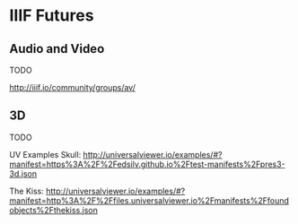 # IIIF Futures

## Audio and Video

TODO

http://iiif.io/community/groups/av/

<!-- #todo:0 AV video examples and community -->

## 3D

TODO

UV Examples
Skull: http://universalviewer.io/examples/#?manifest=https%3A%2F%2Fedsilv.github.io%2Ftest-manifests%2Fpres3-3d.json

The Kiss: http://universalviewer.io/examples/#?manifest=http%3A%2F%2Ffiles.universalviewer.io%2Fmanifests%2Ffoundobjects%2Fthekiss.json

<!-- #todo:0 3D examples and community -->
